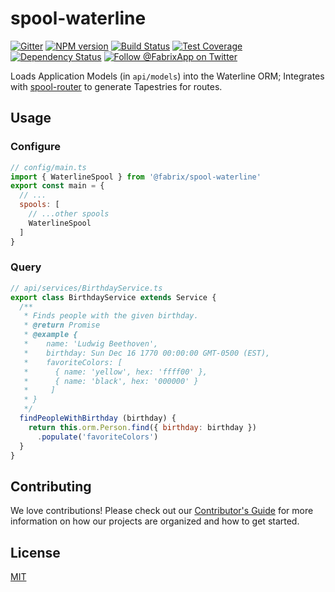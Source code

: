 # spool-waterline

[![Gitter][gitter-image]][gitter-url]
[![NPM version][npm-image]][npm-url]
[![Build Status][ci-image]][ci-url]
[![Test Coverage][coverage-image]][coverage-url]
[![Dependency Status][daviddm-image]][daviddm-url]
[![Follow @FabrixApp on Twitter][twitter-image]][twitter-url]

Loads Application Models (in `api/models`) into the Waterline ORM; Integrates with [spool-router](https://github.com/fabrix-app/spool-router) to
generate Tapestries for routes.

## Usage

### Configure

```js
// config/main.ts
import { WaterlineSpool } from '@fabrix/spool-waterline'
export const main = {
  // ...
  spools: [
    // ...other spools
    WaterlineSpool
  ]
}
```

### Query

```js
// api/services/BirthdayService.ts
export class BirthdayService extends Service {
  /**
   * Finds people with the given birthday.
   * @return Promise
   * @example {
   *    name: 'Ludwig Beethoven',
   *    birthday: Sun Dec 16 1770 00:00:00 GMT-0500 (EST),
   *    favoriteColors: [
   *      { name: 'yellow', hex: 'ffff00' },
   *      { name: 'black', hex: '000000' }
   *     ]
   * }
   */
  findPeopleWithBirthday (birthday) {
    return this.orm.Person.find({ birthday: birthday })
      .populate('favoriteColors')
  }
}
```

## Contributing
We love contributions! Please check out our [Contributor's Guide](https://github.com/fabrix-app/fabrix/blob/master/CONTRIBUTING.md) for more
information on how our projects are organized and how to get started.


## License
[MIT](https://github.com/fabrix-app/spool-waterline/blob/master/LICENSE)

[npm-image]: https://img.shields.io/npm/v/@fabrix/spool-waterline.svg?style=flat-square
[npm-url]: https://npmjs.org/package/@fabrix/spool-waterline
[ci-image]: https://img.shields.io/circleci/project/github/fabrix-app/spool-waterline/master.svg
[ci-url]: https://circleci.com/gh/fabrix-app/spool-waterline/tree/master
[daviddm-image]: http://img.shields.io/david/fabrix-app/spool-waterline.svg?style=flat-square
[daviddm-url]: https://david-dm.org/fabrix-app/spool-waterline
[gitter-image]: http://img.shields.io/badge/+%20GITTER-JOIN%20CHAT%20%E2%86%92-1DCE73.svg?style=flat-square
[gitter-url]: https://gitter.im/fabrix-app/Lobby
[twitter-image]: https://img.shields.io/twitter/follow/FabrixApp.svg?style=social
[twitter-url]: https://twitter.com/FabrixApp
[coverage-image]: https://img.shields.io/codeclimate/coverage/github/fabrix-app/spool-waterline.svg?style=flat-square
[coverage-url]: https://codeclimate.com/github/fabrix-app/spool-waterline/coverage
